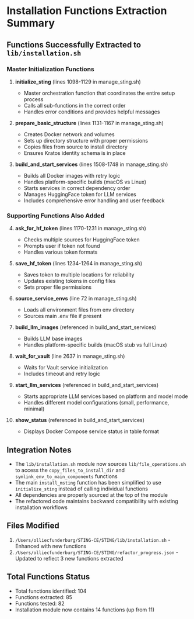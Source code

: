 # Installation Functions Extraction Summary

## Functions Successfully Extracted to `lib/installation.sh`

### Master Initialization Functions

1. **initialize_sting** (lines 1098-1129 in manage_sting.sh)
   - Master orchestration function that coordinates the entire setup process
   - Calls all sub-functions in the correct order
   - Handles error conditions and provides helpful messages

2. **prepare_basic_structure** (lines 1131-1167 in manage_sting.sh)
   - Creates Docker network and volumes
   - Sets up directory structure with proper permissions
   - Copies files from source to install directory
   - Ensures Kratos identity schema is in place

3. **build_and_start_services** (lines 1508-1748 in manage_sting.sh)
   - Builds all Docker images with retry logic
   - Handles platform-specific builds (macOS vs Linux)
   - Starts services in correct dependency order
   - Manages HuggingFace token for LLM services
   - Includes comprehensive error handling and user feedback

### Supporting Functions Also Added

4. **ask_for_hf_token** (lines 1170-1231 in manage_sting.sh)
   - Checks multiple sources for HuggingFace token
   - Prompts user if token not found
   - Handles various token formats

5. **save_hf_token** (lines 1234-1264 in manage_sting.sh)
   - Saves token to multiple locations for reliability
   - Updates existing tokens in config files
   - Sets proper file permissions

6. **source_service_envs** (line 72 in manage_sting.sh)
   - Loads all environment files from env directory
   - Sources main .env file if present

7. **build_llm_images** (referenced in build_and_start_services)
   - Builds LLM base images
   - Handles platform-specific builds (macOS stub vs full Linux)

8. **wait_for_vault** (line 2637 in manage_sting.sh)
   - Waits for Vault service initialization
   - Includes timeout and retry logic

9. **start_llm_services** (referenced in build_and_start_services)
   - Starts appropriate LLM services based on platform and model mode
   - Handles different model configurations (small, performance, minimal)

10. **show_status** (referenced in build_and_start_services)
    - Displays Docker Compose service status in table format

## Integration Notes

- The `lib/installation.sh` module now sources `lib/file_operations.sh` to access the `copy_files_to_install_dir` and `symlink_env_to_main_components` functions
- The main `install_msting` function has been simplified to use `initialize_sting` instead of calling individual functions
- All dependencies are properly sourced at the top of the module
- The refactored code maintains backward compatibility with existing installation workflows

## Files Modified

1. `/Users/olliecfunderburg/STING-CE/STING/lib/installation.sh` - Enhanced with new functions
2. `/Users/olliecfunderburg/STING-CE/STING/refactor_progress.json` - Updated to reflect 3 new functions extracted

## Total Functions Status

- Total functions identified: 104
- Functions extracted: 85
- Functions tested: 82
- Installation module now contains 14 functions (up from 11)